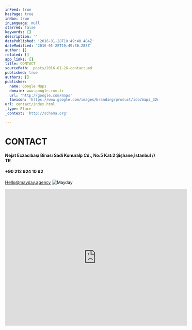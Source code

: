 ```yaml
---
inFeed: true
hasPage: true
inNav: true
inLanguage: null
starred: false
keywords: []
description: ''
datePublished: '2016-01-28T10:49:40.484Z'
dateModified: '2016-01-28T10:49:36.283Z'
author: []
related: []
app_links: []
title: CONTACT
sourcePath: _posts/2016-01-26-contact.md
published: true
authors: []
publisher:
  name: Google Maps
  domain: www.google.com.tr
  url: 'http://google.com/maps'
  favicon: 'https://www.google.com/images/branding/product/ico/maps_32dp.ico'
url: contact/index.html
_type: Place
_context: 'http://schema.org'

---
```

# CONTACT

#### Nejat Eczacıbaşı Binası Sadi Konuralp Cd., No:5 Kat:2 Şişhane,İstanbul // TR

#### +90 212 924 10 92

Hello@mayday.agency
![Mayday](https://the-grid-user-content.s3-us-west-2.amazonaws.com/1c4c9b34-d29d-4775-9047-9bddd42cbb80.png)

<iframe src="https://cdn.embedly.com/widgets/media.html?src=https%3A%2F%2Fwww.google.com%2Fmaps%2Fembed%2Fv1%2Fplace%3Fcenter%3D41.0283706%252C28.9717503%26key%3DAIzaSyBctFF2JCjitURssT91Am-_ZWMzRaYBm4Q%26zoom%3D13%26q%3D%25C4%25B0KSV%2BNejat%2BEczac%25C4%25B1ba%25C5%259F%25C4%25B1%2BBinas%25C4%25B1&amp;url=https%3A%2F%2Fwww.google.com.tr%2Fmaps%2Fplace%2F%25C4%25B0KSV%2BNejat%2BEczac%25C4%25B1ba%25C5%259F%25C4%25B1%2BBinas%25C4%25B1%2F%4041.0283706%2C28.9717503%2C13z%2Fdata%3D%214m12%211m9%214m8%211m0%211m6%211m2%211s0x14cab9e6ca53df5f%3A0xbf33d3e291e21aa6%212zxLBLU1YgTmVqYXQgRWN6YWPEsWJhxZ_EsSBCaW5hc8SxLCBTYWRpIEtvbnVyYWxwIENkLiwgMzQ0MzMsIFR1cmtleQ%212m2%211d28.9719294%212d41.0284077%213m1%211s0x14cab9e6ca53df5f%3A0xbf33d3e291e21aa6%216m1%211e1%3Fhl%3Den%26dg%3Ddbrw%26newdg%3D1&amp;image=http%3A%2F%2Fmaps-api-ssl.google.com%2Fmaps%2Fapi%2Fstaticmap%3Fcenter%3D41.0283706%2C28.9717503%26zoom%3D15%26size%3D250x250%26sensor%3Dfalse&amp;key=b7d04c9b404c499eba89ee7072e1c4f7&amp;type=text%2Fhtml&amp;schema=google" width="600" height="450" scrolling="no" frameborder="0" allowfullscreen="allowfullscreen" style=""></iframe>